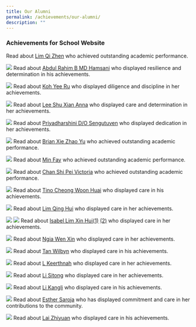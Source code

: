 ```yaml
---
title: Our Alumni
permalink: /achievements/our-alumni/
description: ""
---
```

### Achievements for School Website

Read about [Lim Qi Zhen](https://staging.d3sil9pzbw3lij.amplifyapp.com/images/Alumni%202020%20Lim%20Qi%20Zhen.jpg) who achieved outstanding academic performance.

![](/images/Abdul%20Rahim%20B%20MD%20Hamsani.jpg)
Read about [Abdul Rahim B MD Hamsani](https://deyisec.moe.edu.sg/qql/slot/u503/Deyi%20Revamp%202019/Achievements/Our%20Alumni/Abdul%20Rahim%20B%20MD%20Hamsani.jpg) who displayed resilience and determination in his achievements.  

![](/images/Koh%20Yee%20Ru.jpg)
Read about [Koh Yee Ru](https://deyisec.moe.edu.sg/qql/slot/u503/Deyi%20Revamp%202019/Achievements/Our%20Alumni/Koh%20Yee%20Ru.jpg) who displayed diligence and discipline in her achievements.  
 
![](/images/Abdul%20Rahim%20B%20MD%20Hamsani%20&%20Lee%20Shu%20Xian%20Anna.jpg)
Read about [Lee Shu Xian Anna](https://deyisec.moe.edu.sg/qql/slot/u503/Deyi%20Revamp%202019/Achievements/Our%20Alumni/Abdul%20Rahim%20B%20MD%20Hamsani%20&%20Lee%20Shu%20Xian%20Anna.jpg) who displayed care and determination in her achievements.  

![](/images/Priyadharshini%20DO%20Sengutuven.jpg)
Read about [Priyadharshini D/O Sengutuven](https://deyisec.moe.edu.sg/qql/slot/u503/Deyi%20Revamp%202019/Achievements/Our%20Alumni/Priyadharshini%20DO%20Sengutuven.jpg) who displayed dedication in her achievements.  
  
![](/images/Brian%20Xie%20Zhao%20Yu.jpg)
Read about [Brian Xie Zhao Yu](https://deyisec.moe.edu.sg/qql/slot/u503/Deyi%20Revamp%202019/Achievements/Our%20Alumni/Brain%20Xie%20Zhao%20Yu.jpg) who achieved outstanding academic performance.  
 
![](/images/Jingli%20Kixon%20&%20Min%20Fay.jpg)
Read about [Min Fay](https://deyisec.moe.edu.sg/qql/slot/u503/Deyi%20Revamp%202019/Achievements/Our%20Alumni/Jingli%20Kixon%20&%20Min%20Fay.jpg) who achieved outstanding academic performance.  

![](/images/Chan%20Shi%20Pei%20Victoria.jpg)
Read about [Chan Shi Pei Victoria](https://deyisec.moe.edu.sg/qql/slot/u503/Deyi%20Revamp%202019/Achievements/Our%20Alumni/Chan%20Shi%20Pei%20Victoria.jpg) who achieved outstanding academic performance.  
 
![](/images/Tino%20Cheong%20Woon%20Huai.jpg)
Read about [Tino Cheong Woon Huai](https://deyisec.moe.edu.sg/qql/slot/u503/Deyi%20Revamp%202019/Achievements/Our%20Alumni/Tino%20Cheong%20Woon%20Huai.jpg) who displayed care in his achievements.  

![](/images/Lim%20Qing%20Hui.jpg)
Read about [Lim Qing Hui](https://deyisec.moe.edu.sg/qql/slot/u503/Deyi%20Revamp%202019/Achievements/Our%20Alumni/Lim%20Qing%20Hui.jpg) who displayed care in her achievements.

![](/images/isabel%20lim.jpg) ![](/images/SET%2031.jpg)
Read about [Isabel Lim Xin Hui(1)](https://deyisec.moe.edu.sg/qql/slot/u503/alumni/isabel%20lim.jpg) [(2)](https://deyisec.moe.edu.sg/qql/slot/u503/alumni/SET%203.1.jpg) who displayed care in her achievements.  

![](/images/ngiawenxin.jpg)
Read about [Ngia Wen Xin](https://deyisec.moe.edu.sg/qql/slot/u503/alumni/ngiawenxin.jpg) who displayed care in her achievements.  

![](/images/SET%2012.jpg)
Read about [Tan Wilbyn](https://deyisec.moe.edu.sg/qql/slot/u503/alumni/SET%201.2.jpg) who displayed care in his achievements.  

![](/images/SET%2013.jpg)
Read about [L Keerthnah](https://deyisec.moe.edu.sg/qql/slot/u503/alumni/SET%201.3.jpg) who displayed care in her achievements.  

![](/images/SET%2020.jpg)
Read about [Li Sitong](https://deyisec.moe.edu.sg/qql/slot/u503/alumni/SET%202.0.jpg) who displayed care in her achievements.  

![](/images/SET%2032.jpg)
Read about [Li Kangli](https://deyisec.moe.edu.sg/qql/slot/u503/alumni/SET%203.2.jpg) who displayed care in his achievements. 

![](/images/Esther%20Saroja.jpg)
Read about [Esther Saroja](https://deyisec.moe.edu.sg/qql/slot/u503/alumni/Esther%20Saroja.jpg) who has displayed commitment and care in her contributions to the community. 

![](/images/Lai%20Zhiyuan2010.jpg)
Read about [Lai Zhiyuan](https://deyisec.moe.edu.sg/qql/slot/u503/alumni/Lai%20Zhiyuan2010.jpg) who displayed care in his achievements.